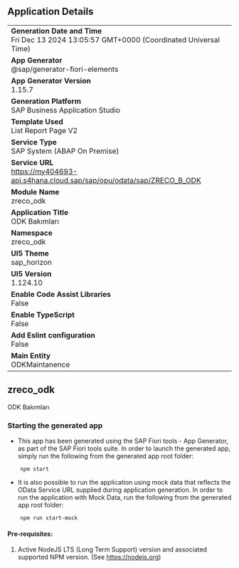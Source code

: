 ## Application Details
|               |
| ------------- |
|**Generation Date and Time**<br>Fri Dec 13 2024 13:05:57 GMT+0000 (Coordinated Universal Time)|
|**App Generator**<br>@sap/generator-fiori-elements|
|**App Generator Version**<br>1.15.7|
|**Generation Platform**<br>SAP Business Application Studio|
|**Template Used**<br>List Report Page V2|
|**Service Type**<br>SAP System (ABAP On Premise)|
|**Service URL**<br>https://my404693-api.s4hana.cloud.sap/sap/opu/odata/sap/ZRECO_B_ODK|
|**Module Name**<br>zreco_odk|
|**Application Title**<br>ODK Bakımları|
|**Namespace**<br>zreco_odk|
|**UI5 Theme**<br>sap_horizon|
|**UI5 Version**<br>1.124.10|
|**Enable Code Assist Libraries**<br>False|
|**Enable TypeScript**<br>False|
|**Add Eslint configuration**<br>False|
|**Main Entity**<br>ODKMaintanence|

## zreco_odk

ODK Bakımları

### Starting the generated app

-   This app has been generated using the SAP Fiori tools - App Generator, as part of the SAP Fiori tools suite.  In order to launch the generated app, simply run the following from the generated app root folder:

```
    npm start
```

- It is also possible to run the application using mock data that reflects the OData Service URL supplied during application generation.  In order to run the application with Mock Data, run the following from the generated app root folder:

```
    npm run start-mock
```

#### Pre-requisites:

1. Active NodeJS LTS (Long Term Support) version and associated supported NPM version.  (See https://nodejs.org)


